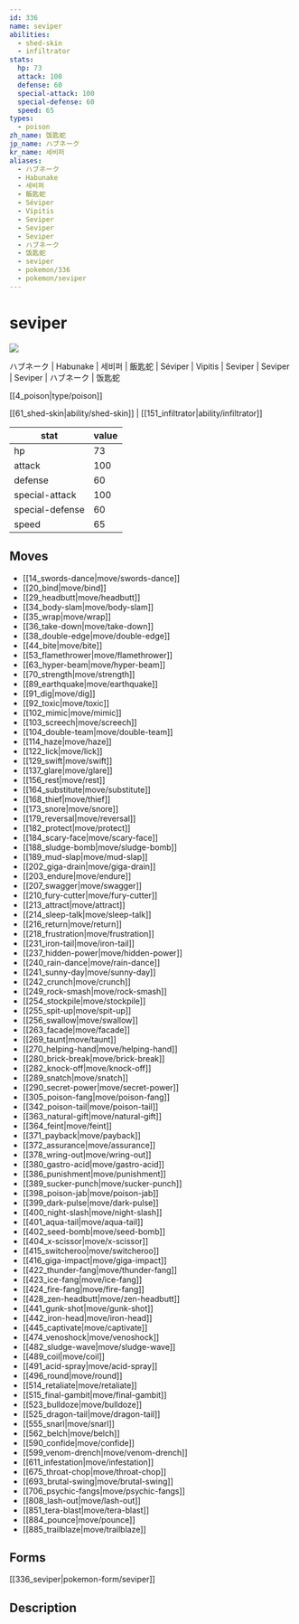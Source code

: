 ```yaml
---
id: 336
name: seviper
abilities:
  - shed-skin
  - infiltrator
stats:
  hp: 73
  attack: 100
  defense: 60
  special-attack: 100
  special-defense: 60
  speed: 65
types:
  - poison
zh_name: 饭匙蛇
jp_name: ハブネーク
kr_name: 세비퍼
aliases:
  - ハブネーク
  - Habunake
  - 세비퍼
  - 飯匙蛇
  - Séviper
  - Vipitis
  - Seviper
  - Seviper
  - Seviper
  - ハブネーク
  - 饭匙蛇
  - seviper
  - pokemon/336
  - pokemon/seviper
---
```

# seviper

![](https://raw.githubusercontent.com/PokeAPI/sprites/master/sprites/pokemon/336.png)

ハブネーク | Habunake | 세비퍼 | 飯匙蛇 | Séviper | Vipitis | Seviper | Seviper | Seviper | ハブネーク | 饭匙蛇

[[4_poison|type/poison]]

[[61_shed-skin|ability/shed-skin]] | [[151_infiltrator|ability/infiltrator]]

|stat|value|
|---|---|
|hp|73|
|attack|100|
|defense|60|
|special-attack|100|
|special-defense|60|
|speed|65|


## Moves

- [[14_swords-dance|move/swords-dance]]
- [[20_bind|move/bind]]
- [[29_headbutt|move/headbutt]]
- [[34_body-slam|move/body-slam]]
- [[35_wrap|move/wrap]]
- [[36_take-down|move/take-down]]
- [[38_double-edge|move/double-edge]]
- [[44_bite|move/bite]]
- [[53_flamethrower|move/flamethrower]]
- [[63_hyper-beam|move/hyper-beam]]
- [[70_strength|move/strength]]
- [[89_earthquake|move/earthquake]]
- [[91_dig|move/dig]]
- [[92_toxic|move/toxic]]
- [[102_mimic|move/mimic]]
- [[103_screech|move/screech]]
- [[104_double-team|move/double-team]]
- [[114_haze|move/haze]]
- [[122_lick|move/lick]]
- [[129_swift|move/swift]]
- [[137_glare|move/glare]]
- [[156_rest|move/rest]]
- [[164_substitute|move/substitute]]
- [[168_thief|move/thief]]
- [[173_snore|move/snore]]
- [[179_reversal|move/reversal]]
- [[182_protect|move/protect]]
- [[184_scary-face|move/scary-face]]
- [[188_sludge-bomb|move/sludge-bomb]]
- [[189_mud-slap|move/mud-slap]]
- [[202_giga-drain|move/giga-drain]]
- [[203_endure|move/endure]]
- [[207_swagger|move/swagger]]
- [[210_fury-cutter|move/fury-cutter]]
- [[213_attract|move/attract]]
- [[214_sleep-talk|move/sleep-talk]]
- [[216_return|move/return]]
- [[218_frustration|move/frustration]]
- [[231_iron-tail|move/iron-tail]]
- [[237_hidden-power|move/hidden-power]]
- [[240_rain-dance|move/rain-dance]]
- [[241_sunny-day|move/sunny-day]]
- [[242_crunch|move/crunch]]
- [[249_rock-smash|move/rock-smash]]
- [[254_stockpile|move/stockpile]]
- [[255_spit-up|move/spit-up]]
- [[256_swallow|move/swallow]]
- [[263_facade|move/facade]]
- [[269_taunt|move/taunt]]
- [[270_helping-hand|move/helping-hand]]
- [[280_brick-break|move/brick-break]]
- [[282_knock-off|move/knock-off]]
- [[289_snatch|move/snatch]]
- [[290_secret-power|move/secret-power]]
- [[305_poison-fang|move/poison-fang]]
- [[342_poison-tail|move/poison-tail]]
- [[363_natural-gift|move/natural-gift]]
- [[364_feint|move/feint]]
- [[371_payback|move/payback]]
- [[372_assurance|move/assurance]]
- [[378_wring-out|move/wring-out]]
- [[380_gastro-acid|move/gastro-acid]]
- [[386_punishment|move/punishment]]
- [[389_sucker-punch|move/sucker-punch]]
- [[398_poison-jab|move/poison-jab]]
- [[399_dark-pulse|move/dark-pulse]]
- [[400_night-slash|move/night-slash]]
- [[401_aqua-tail|move/aqua-tail]]
- [[402_seed-bomb|move/seed-bomb]]
- [[404_x-scissor|move/x-scissor]]
- [[415_switcheroo|move/switcheroo]]
- [[416_giga-impact|move/giga-impact]]
- [[422_thunder-fang|move/thunder-fang]]
- [[423_ice-fang|move/ice-fang]]
- [[424_fire-fang|move/fire-fang]]
- [[428_zen-headbutt|move/zen-headbutt]]
- [[441_gunk-shot|move/gunk-shot]]
- [[442_iron-head|move/iron-head]]
- [[445_captivate|move/captivate]]
- [[474_venoshock|move/venoshock]]
- [[482_sludge-wave|move/sludge-wave]]
- [[489_coil|move/coil]]
- [[491_acid-spray|move/acid-spray]]
- [[496_round|move/round]]
- [[514_retaliate|move/retaliate]]
- [[515_final-gambit|move/final-gambit]]
- [[523_bulldoze|move/bulldoze]]
- [[525_dragon-tail|move/dragon-tail]]
- [[555_snarl|move/snarl]]
- [[562_belch|move/belch]]
- [[590_confide|move/confide]]
- [[599_venom-drench|move/venom-drench]]
- [[611_infestation|move/infestation]]
- [[675_throat-chop|move/throat-chop]]
- [[693_brutal-swing|move/brutal-swing]]
- [[706_psychic-fangs|move/psychic-fangs]]
- [[808_lash-out|move/lash-out]]
- [[851_tera-blast|move/tera-blast]]
- [[884_pounce|move/pounce]]
- [[885_trailblaze|move/trailblaze]]

## Forms



[[336_seviper|pokemon-form/seviper]]

## Description



